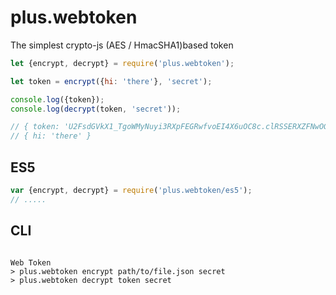 # plus.webtoken
The simplest crypto-js (AES / HmacSHA1)based token

```javascript
let {encrypt, decrypt} = require('plus.webtoken');

let token = encrypt({hi: 'there'}, 'secret');

console.log({token});
console.log(decrypt(token, 'secret'));

// { token: 'U2FsdGVkX1_TgoWMyNuyi3RXpFEGRwfvoEI4X6uOC8c.clRSSERXZFNwOGJFeFNGSVNsYnhZS0ZHLzZBPQ' }
// { hi: 'there' }

```

## ES5
```javascript
var {encrypt, decrypt} = require('plus.webtoken/es5');
// .....

```

## CLI
```

Web Token
> plus.webtoken encrypt path/to/file.json secret
> plus.webtoken decrypt token secret

```